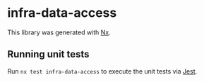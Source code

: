 # infra-data-access

This library was generated with [Nx](https://nx.dev).

## Running unit tests

Run `nx test infra-data-access` to execute the unit tests via [Jest](https://jestjs.io).
